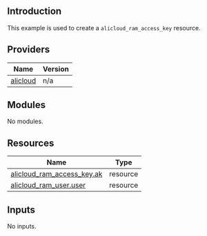 ## Introduction

This example is used to create a `alicloud_ram_access_key` resource.

<!-- BEGIN_TF_DOCS -->
## Providers

| Name | Version |
|------|---------|
| <a name="provider_alicloud"></a> [alicloud](#provider\_alicloud) | n/a |

## Modules

No modules.

## Resources

| Name | Type |
|------|------|
| [alicloud_ram_access_key.ak](https://registry.terraform.io/providers/aliyun/alicloud/latest/docs/resources/ram_access_key) | resource |
| [alicloud_ram_user.user](https://registry.terraform.io/providers/aliyun/alicloud/latest/docs/resources/ram_user) | resource |

## Inputs

No inputs.
<!-- END_TF_DOCS -->    